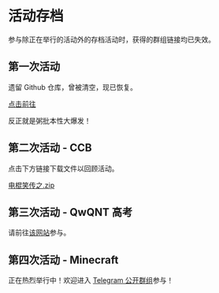 # 活动存档

参与除正在举行的活动外的存档活动时，获得的群组链接均已失效。

## 第一次活动

遗留 Github 仓库，曾被清空，现已恢复。

[点击前往](https://github.com/TheLostQwQ)

反正就是粥批本性大爆发！

## 第二次活动 - CCB

点击下方链接下载文件以回顾活动。

[电棍笑传之.zip](/电棍笑传之.zip)

## 第三次活动 - QwQNT 高考

请前往[该网站](https://qwqnt.adproqwq.top/)参与。

## 第四次活动 - Minecraft

正在热烈举行中！欢迎进入 [Telegram 公开群组](https://t.me/QwQ_NT)参与！

